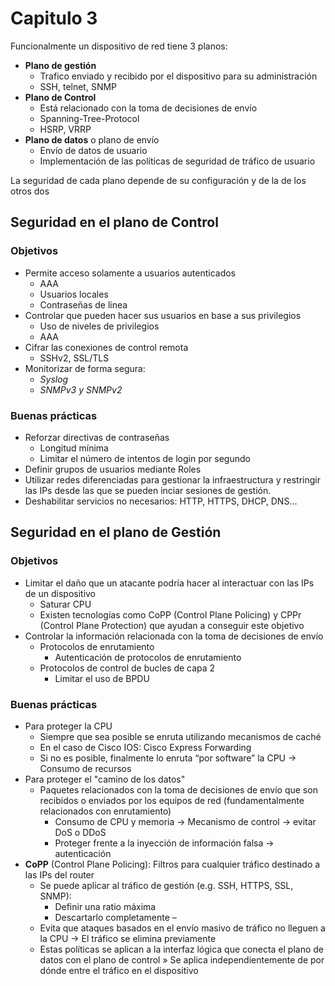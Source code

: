 # Capitulo 3

Funcionalmente un dispositivo de red tiene 3 planos:

* **Plano de gestión**
  * Trafico enviado y recibido por el dispositivo para su administración
  * SSH, telnet, SNMP
* **Plano de Control**
  * Está relacionado con la toma de decisiones de envío
  * Spanning-Tree-Protocol
  * HSRP, VRRP
* **Plano de datos** o plano de envío
  * Envío de datos de usuario
  * Implementación de las políticas de seguridad de tráfico de usuario

La seguridad de cada plano depende de su configuración y de la de los otros dos





## Seguridad en el plano de Control

### **Objetivos**

* Permite acceso solamente a usuarios autenticados
  * AAA
  * Usuarios locales
  * Contraseñas de linea
* Controlar que pueden hacer sus usuarios en base a sus privilegios
  * Uso de niveles de privilegios
  * AAA
* Cifrar las conexiones de control remota
  * SSHv2, SSL/TLS
* Monitorizar de forma segura:
  * _Syslog_
  * _SNMPv3 y SNMPv2_

### **Buenas prácticas**

* Reforzar directivas de contraseñas
  * Longitud mínima
  * Limitar el número de intentos de login por segundo
* Definir grupos de usuarios mediante Roles
* Utilizar redes diferenciadas para gestionar la infraestructura y restringir las IPs desde las que se pueden inciar sesiones de gestión.
* Deshabilitar servicios no necesarios: HTTP, HTTPS, DHCP, DNS...

## Seguridad en el plano de Gestión

### **Objetivos**

* Limitar el daño que un atacante podría hacer al interactuar con las IPs de un dispositivo
  * Saturar CPU
  * Existen tecnologías como CoPP (Control Plane Policing) y CPPr (Control Plane Protection) que ayudan a conseguir este objetivo
* Controlar la información relacionada con la toma de decisiones de envío
  * Protocolos de enrutamiento&#x20;
    * Autenticación de protocolos de enrutamiento
  * Protocolos de control de bucles de capa 2
    * Limitar el uso de BPDU

### **Buenas prácticas**

* Para proteger la CPU
  * Siempre que sea posible se enruta utilizando mecanismos de caché
  * En el caso de Cisco IOS: Cisco Express Forwarding
  * Si no es posible, finalmente lo enruta “por software” la CPU -> Consumo de recursos
* Para proteger el "camino de los datos"
  * Paquetes relacionados con la toma de decisiones de envío que son recibidos o enviados por los equipos de red (fundamentalmente relacionados con enrutamiento)
    * Consumo de CPU y memoria -> Mecanismo de control -> evitar DoS o DDoS&#x20;
    * Proteger frente a la inyección de información falsa -> autenticación
* **CoPP** (Control Plane Policing): Filtros para cualquier tráfico destinado a las IPs del router
  * Se puede aplicar al tráfico de gestión (e.g. SSH, HTTPS, SSL, SNMP):&#x20;
    * Definir una ratio máxima
    * Descartarlo completamente –
  * Evita que ataques basados en el envío masivo de tráfico no lleguen a la CPU  -> El tráfico se elimina previamente
  * Estas políticas se aplican a la interfaz lógica que conecta el plano de datos con el plano de control » Se aplica independientemente de por dónde entre el tráfico en el dispositivo



